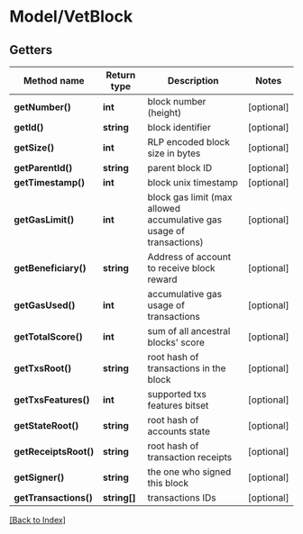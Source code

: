 # Model/VetBlock

## Getters

Method name | Return type | Description | Notes
------------ | ------------- | ------------- | -------------
**getNumber()** | **int** | block number (height) | [optional]
**getId()** | **string** | block identifier | [optional]
**getSize()** | **int** | RLP encoded block size in bytes | [optional]
**getParentId()** | **string** | parent block ID | [optional]
**getTimestamp()** | **int** | block unix timestamp | [optional]
**getGasLimit()** | **int** | block gas limit (max allowed accumulative gas usage of transactions) | [optional]
**getBeneficiary()** | **string** | Address of account to receive block reward | [optional]
**getGasUsed()** | **int** | accumulative gas usage of transactions | [optional]
**getTotalScore()** | **int** | sum of all ancestral blocks' score | [optional]
**getTxsRoot()** | **string** | root hash of transactions in the block | [optional]
**getTxsFeatures()** | **int** | supported txs features bitset | [optional]
**getStateRoot()** | **string** | root hash of accounts state | [optional]
**getReceiptsRoot()** | **string** | root hash of transaction receipts | [optional]
**getSigner()** | **string** | the one who signed this block | [optional]
**getTransactions()** | **string[]** | transactions IDs | [optional]

[[Back to Index]](../index.md)
